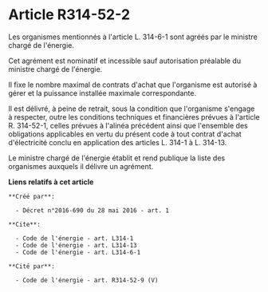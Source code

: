 # Article R314-52-2

Les organismes mentionnés à l'article L. 314-6-1 sont agréés par le ministre chargé de l'énergie. 

Cet agrément est nominatif et incessible sauf autorisation préalable du ministre chargé de l'énergie. 

Il fixe le nombre maximal de contrats d'achat que l'organisme est autorisé à gérer et la puissance installée maximale
correspondante. 

Il est délivré, à peine de retrait, sous la condition que l'organisme s'engage à respecter, outre les conditions techniques
et financières prévues à l'article R. 314-52-1, celles prévues à l'alinéa précédent ainsi que l'ensemble des obligations
applicables en vertu du présent code à tout contrat d'achat d'électricité conclu en application des articles L. 314-1 à L.
314-13. 

Le ministre chargé de l'énergie établit et rend publique la liste des organismes auxquels il délivre un agrément.

**Liens relatifs à cet article**

	**Créé par**:

	  - Décret n°2016-690 du 28 mai 2016 - art. 1

	**Cite**:

	  - Code de l'énergie - art. L314-1
	  - Code de l'énergie - art. L314-13
	  - Code de l'énergie - art. L314-6-1

	**Cité par**:

	  - Code de l'énergie - art. R314-52-9 (V)
